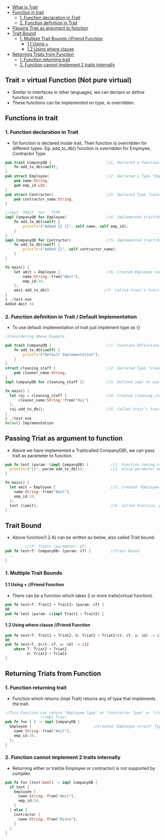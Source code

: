 - [What is Trait](#what)
- [Function in trait](#fun)
  - [1. Function declaration in Trait](#dec)
  - [2. Function definition in Trait](#def)
- [Passing Triat as argument to function](#arg)
- [Trait Bound](#tb)
  - [1. Multiple Trait Bounds //Friend Function](#multb)
      - [1.1 Using +](#usingplus)
      - [1.2 Using where clause](#usingplus)
- [Returning Triats from Function](#ret)
  - [1. Function returning trait](#ret-t)
  - [2. Function cannot implement 2 traits internally](#invalid-t)



<a name=what></a>
## Trait = virtual Function (Not pure virtual)
- Similar to interfaces in other languages, we can declare or define function in trait.
- These functions can be implemented on type, ie overridden.

<a name=fun></a>
## Functions in trait
<a name=dec></a>
### 1. Function declaration in Trait
- 1st function is declared inside trait, Then function is overridden for different types. Eg: add_to_db() function is overridden for Employee, Contractor Type
```rust
pub trait CompanyDB {                         //1. Declared a function inside trait
    fn add_to_db(&self);
}
pub struct Employee{                          //2. Declared a Type "Employee struct"
    pub name:String,
    pub emp_id:u32,
}
pub struct Contractor{                        //3. Declared Type "Contractor struct".
    pub contractor_name:String,
}

//impl  TRAIT  for   TYPE
impl CompanyDB for Employee{                  //4. Implemented trait/Overridden for Type="Employee struct"
    fn add_to_db(&self) {
        println!("Added {} {}", self.name, self.emp_id);
    }
}
impl CompanyDB for Contractor{                //5. Implemented trait/Overrideen for Type="Contractor struct"
    fn add_to_db(&self) {
        println!("Added {}", self.contractor_name);
    }
}

fn main() {
    let amit = Employee {                     //6. Created Employee variable
        name:String::from("Amit"),
        emp_id:34,
    };
    amit.add_to_db()                         //7. Called trait's function for type
}
$ ./test.exe
Added Amit 34
```

<a name=def></a>
### 2. Function definition in Trait / Default Implementation
- To use default implementation of trait just implement type as {}
```rust
//Considering Above Example

pub trait CompanyDB {                         //1. Function definition is provided in trait
    fn add_to_db(&self) {
        println!("Default Implementation");
    }
}
struct cleaning_staff {                       //2. Declared Type "cleaning_staff struct"
    pub cleaner_name:String,
}
impl CompanyDB for cleaning_staff {}          //3. Defined impl to use default impl

fn main() {                                   
  let raj = cleaning_staff {                  //4. Created cleaning_staff variable
      cleaner_name:String::from("Raj") 
  };
  raj.add_to_db();                            //5. Called trait's function for type
}
$ ./test.exe
Default Implementation
```

<a name=arg></a>
## Passing Triat as argument to function
- Above we have implemented a Trait(called CompanyDB), we can pass trait as parameter to function.
```rust
pub fn test (param: &impl CompanyDB) {          //1. Function taking trait as parameter          //1.2.A
  println!("{}", param.add_to_db());            //2. Using parameter we can call function declared/defined in trait
}

fn main() {
  let amit = Employee {                         //3. Created "Employee struct" Type object.
    name:String::from("Amit"),
    emp_id:34,  
  };
  test (&amit);                                 //4. Called Function, passed instance of Type implementing triat
}
```
<a name=tb></a>
## Trait Bound
- Above function(1.2.A) can be written as below, also called Trait bound.
```rust
         //<T: Trait> (parameter: &T)
pub fn test<T: CompanyDB> (param: &T) {         //Trait Bound
  ..
}
```
<a name=multb></a>
### 1. Multiple Trait Bounds 
<a name=usingplus></a>
#### 1.1 Using +   //Friend Function
- There can be a function which takes 2 or more traits(virtual function).
```rust
pub fn test<T: Trait1 + Trait2> (param: &T) {
OR
pub fn test (param: &(impl Trait1 + Trait2) {
```
<a name=usingplus></a>
#### 1.2 Using where clause   //Friend Function
```rust
pub fn test<T: Trait1 + Triat2, U: Triat2 + Triat2>(t: &T, u: &U) -> i32 {
OR
pub fn test<T, U>(t: &T, u: &U) -> i32
    where T: Triat2 + Triat2
          U: Triat2 + Triat3
{
```

<a name=ret></a>
## Returning Triats from Function
<a name=ret-t></a>
### 1. Function returning trait
- Function which returns (impl Trait) returns any of type that implements the trait.
```rust
//This Function can return "Employee Type" or "Contractor Type" or "cleaning_staff Type". see above
                //impl Trait
pub fn fun ( ) -> impl CompanyDB {      
  Employee {                            //Created "Employee struct" Type object.
    name:String::from("Amit"),
    emp_id:34,  
  };
}
```
<a name=invalid-t></a>
### 2. Function cannot implement 2 traits internally
- Returning either or trait(ie Employee or contractor) is not supported by complier.
```rust
pub fn fun (test:bool) -> impl CompanyDB {      
  if test {
    Employee {
      name:String::from("Amit"),
      emp_id:34,  
    }
  } else {
    Contractor {
      name:String::from("Rishu"),
    }
  }
}
```
